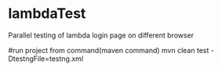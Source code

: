# lambdaTest
Parallel testing of lambda login page on different browser 

#run project from command(maven command) 
mvn clean test -DtestngFile=testng.xml


